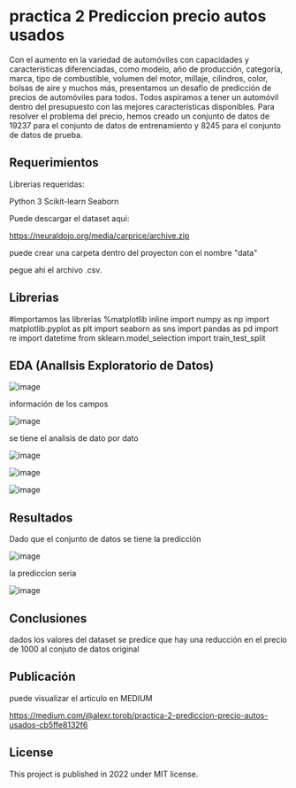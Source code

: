 # practica 2 Prediccion precio autos usados

Con el aumento en la variedad de automóviles con capacidades y características diferenciadas, como modelo, año de producción, categoría, marca, tipo de combustible, volumen del motor, millaje, cilindros, color, bolsas de aire y muchos más, presentamos un desafío de predicción de precios de automóviles para todos. Todos aspiramos a tener un automóvil dentro del presupuesto con las mejores características disponibles. Para resolver el problema del precio, hemos creado un conjunto de datos de 19237 para el conjunto de datos de entrenamiento y 8245 para el conjunto de datos de prueba.

## Requerimientos

Librerias requeridas:

Python 3
Scikit-learn
Seaborn

Puede descargar el dataset aqui:

https://neuraldojo.org/media/carprice/archive.zip

puede crear una carpeta dentro del proyecton con el nombre "data"

pegue ahi el archivo .csv.

## Librerias

#importamos las librerias
%matplotlib inline
import numpy as np
import matplotlib.pyplot as plt
import seaborn as sns
import pandas as pd
import re
import datetime
from sklearn.model_selection import train_test_split


## EDA (AnalIsis Exploratorio de Datos)

![image](https://user-images.githubusercontent.com/16781247/161183677-7172b1df-944b-4108-9486-703b9db27657.png)

información de los campos

![image](https://user-images.githubusercontent.com/16781247/161183789-b7c36f31-8eec-4559-8633-62d90373187a.png)

se tiene el analisis de dato por dato

![image](https://user-images.githubusercontent.com/16781247/163121971-7cdeb0fb-fa48-45c0-b9d8-3b7babc979b0.png)

![image](https://user-images.githubusercontent.com/16781247/163122050-5dd5e416-be12-474d-b98f-cb1b3cad78f4.png)

![image](https://user-images.githubusercontent.com/16781247/163122083-63b99d14-6de4-42b8-89c4-5873cecde0a9.png)

## Resultados

Dado que el conjunto de datos se tiene la predicción

![image](https://user-images.githubusercontent.com/16781247/163121107-7390cb1f-8ad0-406b-9653-8bb48352457e.png)

la prediccion seria 

![image](https://user-images.githubusercontent.com/16781247/163122413-ff0cd817-1a4b-4ddf-8a4d-b76da38b42d1.png)


## Conclusiones

dados los valores del dataset se predice que hay una reducción en el precio de 1000 al conjuto de datos original

## Publicación

puede visualizar el articulo en MEDIUM

https://medium.com/@alexr.torob/practica-2-prediccion-precio-autos-usados-cb5ffe8132f6


## License
This project is published in 2022 under MIT license.
